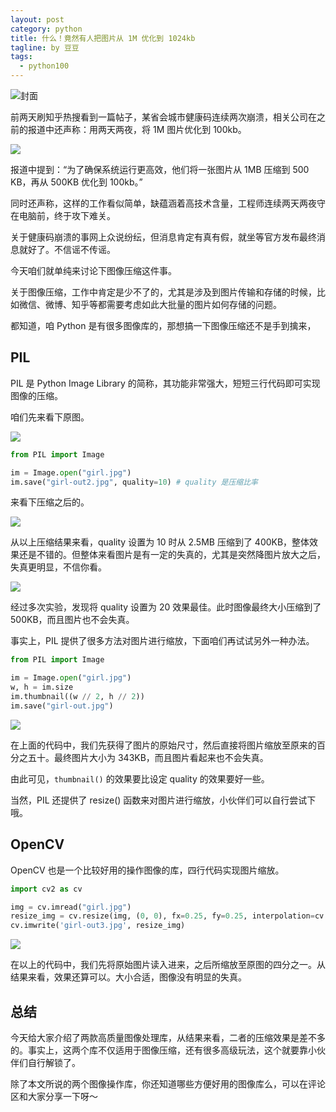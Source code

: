 ```yaml
---
layout: post
category: python
title: 什么！竟然有人把图片从 1M 优化到 1024kb
tagline: by 豆豆
tags: 
  - python100
---
```

![封面](https://raw.githubusercontent.com/JustDoPython/justdopython.github.io/master/assets/images/2022/01/img-compression/logo.png)

前两天刷知乎热搜看到一篇帖子，某省会城市健康码连续两次崩溃，相关公司在之前的报道中还声称：用两天两夜，将 1M 图片优化到 100kb。

![](https://raw.githubusercontent.com/JustDoPython/justdopython.github.io/master/assets/images/2022/01/img-compression/001.png)

报道中提到：“为了确保系统运行更高效，他们将一张图片从 1MB 压缩到 500 KB，再从 500KB 优化到 100kb。”

同时还声称，这样的工作看似简单，缺蕴涵着高技术含量，工程师连续两天两夜守在电脑前，终于攻下难关。

关于健康码崩溃的事网上众说纷纭，但消息肯定有真有假，就坐等官方发布最终消息就好了。不信谣不传谣。

今天咱们就单纯来讨论下图像压缩这件事。

关于图像压缩，工作中肯定是少不了的，尤其是涉及到图片传输和存储的时候，比如微信、微博、知乎等都需要考虑如此大批量的图片如何存储的问题。

都知道，咱 Python 是有很多图像库的，那想搞一下图像压缩还不是手到擒来，

## PIL

PIL 是 Python Image Library 的简称，其功能非常强大，短短三行代码即可实现图像的压缩。

咱们先来看下原图。

![](https://raw.githubusercontent.com/JustDoPython/justdopython.github.io/master/assets/images/2022/01/img-compression/002.png)

```python
from PIL import Image

im = Image.open("girl.jpg")
im.save("girl-out2.jpg", quality=10) # quality 是压缩比率
```

来看下压缩之后的。

![](https://raw.githubusercontent.com/JustDoPython/justdopython.github.io/master/assets/images/2022/01/img-compression/003.png)

从以上压缩结果来看，quality 设置为 10 时从 2.5MB 压缩到了 400KB，整体效果还是不错的。但整体来看图片是有一定的失真的，尤其是突然降图片放大之后，失真更明显，不信你看。

![](https://raw.githubusercontent.com/JustDoPython/justdopython.github.io/master/assets/images/2022/01/img-compression/004.png)

经过多次实验，发现将 quality 设置为 20 效果最佳。此时图像最终大小压缩到了 500KB，而且图片也不会失真。

事实上，PIL 提供了很多方法对图片进行缩放，下面咱们再试试另外一种办法。

```python
from PIL import Image

im = Image.open("girl.jpg")
w, h = im.size
im.thumbnail((w // 2, h // 2))
im.save("girl-out.jpg")
```

![](https://raw.githubusercontent.com/JustDoPython/justdopython.github.io/master/assets/images/2022/01/img-compression/005.png)

在上面的代码中，我们先获得了图片的原始尺寸，然后直接将图片缩放至原来的百分之五十。最终图片大小为 343KB，而且图片看起来也不会失真。

由此可见，`thumbnail()` 的效果要比设定 quality 的效果要好一些。

当然，PIL 还提供了 resize() 函数来对图片进行缩放，小伙伴们可以自行尝试下哦。

## OpenCV

OpenCV 也是一个比较好用的操作图像的库，四行代码实现图片缩放。

```python
import cv2 as cv

img = cv.imread("girl.jpg")
resize_img = cv.resize(img, (0, 0), fx=0.25, fy=0.25, interpolation=cv.INTER_NEAREST)
cv.imwrite('girl-out3.jpg', resize_img)
```

![](https://raw.githubusercontent.com/JustDoPython/justdopython.github.io/master/assets/images/2022/01/img-compression/006.png)

在以上的代码中，我们先将原始图片读入进来，之后所缩放至原图的四分之一。从结果来看，效果还算可以。大小合适，图像没有明显的失真。

## 总结

今天给大家介绍了两款高质量图像处理库，从结果来看，二者的压缩效果是差不多的。事实上，这两个库不仅适用于图像压缩，还有很多高级玩法，这个就要靠小伙伴们自行解锁了。

除了本文所说的两个图像操作库，你还知道哪些方便好用的图像库么，可以在评论区和大家分享一下呀～